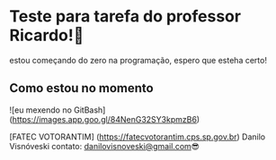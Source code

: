 # Teste para tarefa do professor Ricardo!🚀
estou começando do zero na programação, espero que esteha certo!

## Como estou no momento 

![eu mexendo no GitBash] (https://images.app.goo.gl/84NenG32SY3kpmzB6)


[FATEC VOTORANTIM] (https://fatecvotorantim.cps.sp.gov.br)
Danilo Visnóveski contato: danilovisnoveski@gmail.com😎
